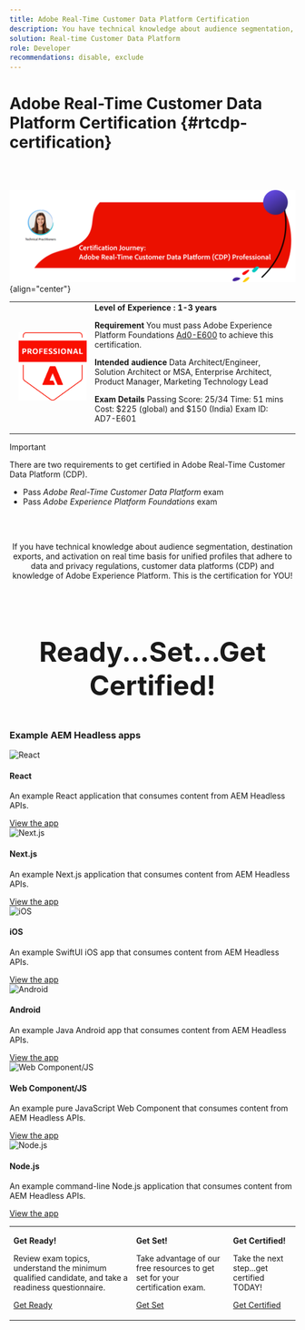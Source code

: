```yaml
---
title: Adobe Real-Time Customer Data Platform Certification
description: You have technical knowledge about audience segmentation, destination exports, and activation on real time basis for unified profiles that adhere to data and privacy regulations, customer data platforms (CDP) and knowledge of Adobe Experience Platform.
solution: Real-time Customer Data Platform
role: Developer
recommendations: disable, exclude
---
```

# Adobe Real-Time Customer Data Platform Certification {#rtcdp-certification}

<br>&nbsp;

![Real-Time CDP Certification Journey](../assets/rt-cdp-cert-journey-banner.png "Real-Time CDP Certification Journey") {align="center"}

<p align="center">
<table>
<tr  style="border: 0;">
<td style="width: 160px;text-align: right;">
  <img alt="Certification Badge" style="width: 120px" src="../assets/acp-badge.png" />
</td>
<td style="width: 400px;">
  <strong>Level of Experience : 1-3 years</strong>

  <strong>Requirement</strong>
  You must pass Adobe Experience Platform Foundations <a href="https://experienceleague.corp.adobe.com/docs/certification/certification/hidden/ad0-e600.html" target="_blank">Ad0-E600</a> to achieve this certification.</em>

  <strong>Intended audience</strong>
  Data Architect/Engineer, Solution Architect or MSA, 
  Enterprise Architect, Product Manager, Marketing Technology Lead

  <strong>Exam Details</strong>
  Passing Score: 25/34
  Time: 51 mins
  Cost: $225 (global) and $150 (India)
  Exam ID: AD7-E601
</td>
</tr>
</table>  
</p>

>[!IMPORTANT]
>
> There are two requirements to get certified in Adobe Real-Time Customer Data Platform (CDP).
> * Pass *Adobe Real-Time Customer Data Platform* exam
> * Pass *Adobe Experience Platform Foundations* exam

<br>&nbsp;

<p align="center">If you have technical knowledge about audience segmentation, destination exports, 
and activation on real time basis for unified profiles that adhere to data and privacy regulations, 
customer data platforms (CDP) and knowledge of Adobe Experience Platform. 
This is the certification for YOU!</p>

<br>&nbsp;

<p align="center" style="font-size: xxx-large;font-weight: 700">Ready...Set...Get Certified!</p>


<section><h3 class="has-text-weight-bold is-margin-bottom-big has-text-blackest">Example AEM Headless apps</h3><div class="section__spacer"></div><div class="section__row"><div class="cards"><div class="card" style="flex-grow: 1;"><img class="card__image" src="/landing/experience-manager/headless/static-assets/react.bca24be6.webp" alt="React"><div class="card__content"><h4 class="card__title is-size-4 is-margin-bottom-big has-text-blackest is-extra-bold">React</h4><p class="card__text is-size-10 is-margin-bottom-big">An example React application that consumes content from AEM Headless APIs.</p><div class="card__cta"><a href="https://experienceleague.adobe.com/docs/experience-manager-learn/getting-started-with-aem-headless/how-to/example-apps/react-app.html?lang=en" data-track="React - View the app" rel="noreferrer" target="_blank" class="spectrum-Button spectrum-Button--primary spectrum-Button--sizeM"><span class="spectrum-Button-label">View the app</span></a></div></div></div><div class="card" style="flex-grow: 1;"><img class="card__image" src="/landing/experience-manager/headless/static-assets/next-js.042d4a9d.webp" alt="Next.js"><div class="card__content"><h4 class="card__title is-size-4 is-margin-bottom-big has-text-blackest is-extra-bold">Next.js</h4><p class="card__text is-size-10 is-margin-bottom-big">An example Next.js application that consumes content from AEM Headless APIs.</p><div class="card__cta"><a href="https://experienceleague.adobe.com/docs/experience-manager-learn/getting-started-with-aem-headless/how-to/example-apps/next-js.html?lang=en" data-track="Next.js - View the app" rel="noreferrer" target="_blank" class="spectrum-Button spectrum-Button--primary spectrum-Button--sizeM"><span class="spectrum-Button-label">View the app</span></a></div></div></div><div class="card" style="flex-grow: 1;"><img class="card__image" src="/landing/experience-manager/headless/static-assets/ios.00440c07.webp" alt="iOS"><div class="card__content"><h4 class="card__title is-size-4 is-margin-bottom-big has-text-blackest is-extra-bold">iOS</h4><p class="card__text is-size-10 is-margin-bottom-big">An example SwiftUI iOS app that consumes content from AEM Headless APIs.</p><div class="card__cta"><a href="https://experienceleague.adobe.com/docs/experience-manager-learn/getting-started-with-aem-headless/how-to/example-apps/ios-swiftui-app.html?lang=en" data-track="iOS - View the app" rel="noreferrer" target="_blank" class="spectrum-Button spectrum-Button--primary spectrum-Button--sizeM"><span class="spectrum-Button-label">View the app</span></a></div></div></div><div class="card" style="flex-grow: 1;"><img class="card__image" src="/landing/experience-manager/headless/static-assets/android.4c9b7e9f.webp" alt="Android"><div class="card__content"><h4 class="card__title is-size-4 is-margin-bottom-big has-text-blackest is-extra-bold">Android</h4><p class="card__text is-size-10 is-margin-bottom-big">An example Java Android app that consumes content from AEM Headless APIs.</p><div class="card__cta"><a href="https://experienceleague.adobe.com/docs/experience-manager-learn/getting-started-with-aem-headless/how-to/example-apps/android-app.html?lang=en" data-track="Android - View the app" rel="noreferrer" target="_blank" class="spectrum-Button spectrum-Button--primary spectrum-Button--sizeM"><span class="spectrum-Button-label">View the app</span></a></div></div></div><div class="card" style="flex-grow: 1;"><img class="card__image" src="/landing/experience-manager/headless/static-assets/web-component.d0252110.webp" alt="Web Component/JS"><div class="card__content"><h4 class="card__title is-size-4 is-margin-bottom-big has-text-blackest is-extra-bold">Web Component/JS</h4><p class="card__text is-size-10 is-margin-bottom-big">An example pure JavaScript Web Component that consumes content from AEM Headless APIs.</p><div class="card__cta"><a href="https://experienceleague.adobe.com/docs/experience-manager-learn/getting-started-with-aem-headless/how-to/example-apps/web-component.html?lang=en" data-track="Web Component/JS - View the app" rel="noreferrer" target="_blank" class="spectrum-Button spectrum-Button--primary spectrum-Button--sizeM"><span class="spectrum-Button-label">View the app</span></a></div></div></div><div class="card" style="flex-grow: 1;"><img class="card__image" src="/landing/experience-manager/headless/static-assets/node-js.f489114c.webp" alt="Node.js"><div class="card__content"><h4 class="card__title is-size-4 is-margin-bottom-big has-text-blackest is-extra-bold">Node.js</h4><p class="card__text is-size-10 is-margin-bottom-big">An example command-line Node.js application that consumes content from AEM Headless APIs.</p><div class="card__cta"><a href="https://experienceleague.adobe.com/docs/experience-manager-learn/getting-started-with-aem-headless/how-to/example-apps/server-to-server-app.html?lang=en" data-track="Node.js - View the app" rel="noreferrer" target="_blank" class="spectrum-Button spectrum-Button--primary spectrum-Button--sizeM"><span class="spectrum-Button-label">View the app</span></a></div></div></div></div></div></section>


<table>
<tr style="border: 0;">
 <td>

   **Get Ready!**

  Review exam topics, understand the minimum qualified candidate, and take a readiness questionnaire.

   <a href="https://solutionpartners.adobe.com/solution-partners/home/applications/experience_cloud/real_time_cdp/training/technical.html?nav=credential#navigation" target="_blank" class="spectrum-Button spectrum-Button--outline spectrum-Button--primary spectrum-Button--sizeM"><span class="spectrum-Button-label has-no-wrap has-text-weight-bold">Get Ready</span></a>

 </td>
  <td>

   **Get Set!**

   Take advantage of our free resources to get set for your certification exam.

   <a href="https://solutionpartners.adobe.com/solution-partners/home/applications/experience_cloud/real_time_cdp/training/technical.html?nav=credential#navigation" target="_blank" class="spectrum-Button spectrum-Button--outline spectrum-Button--primary spectrum-Button--sizeM"><span class="spectrum-Button-label has-no-wrap has-text-weight-bold">Get Set</span></a>

 </td>
  <td>

   **Get Certified!**

   Take the next step...get certified TODAY!

   <a href="https://solutionpartners.adobe.com/solution-partners/home/applications/experience_cloud/real_time_cdp/training/technical.html?nav=credential#navigation" target="_blank" class="spectrum-Button spectrum-Button--outline spectrum-Button--primary spectrum-Button--sizeM"><span class="spectrum-Button-label has-no-wrap has-text-weight-bold">Get Certified</span></a>

 </td>
</tr>
</table>
